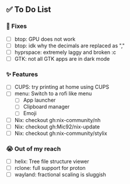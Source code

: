 ## ✅ To Do List
### 🚧 Fixes
- [ ] btop: GPU does not work
- [ ] btop: idk why the decimals are replaced as ","
- [ ] hyprspace: extremely laggy and broken :c
- [ ] GTK: not all GTK apps are in dark mode

### ✨ Features
- [ ] CUPS: try printing at home using CUPS
- [ ] menu: Switch to a rofi like menu
  - [ ] App launcher
  - [ ] Clipboard manager
  - [ ] Emoji
- [ ] Nix: checkout gh:nix-community/nh
- [ ] Nix: checkout gh:Mic92/nix-update
- [ ] Nix: checkout gh:nix-community/stylix

### 😭 Out of my reach
- [ ] helix: Tree file structure viewer
- [ ] rclone: full support for proton
- [ ] wayland: fractional scaling is sluggish
